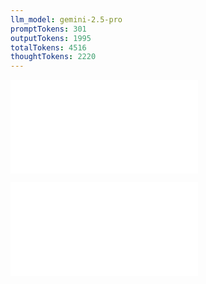 ```yaml
---
llm_model: gemini-2.5-pro
promptTokens: 301
outputTokens: 1995
totalTokens: 4516
thoughtTokens: 2220
---
```


![@](steps/_.50157ee0.md)

![@](steps/response.59d73231.md)